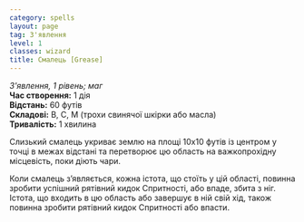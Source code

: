 ```yaml
---
category: spells
layout: page
tag: З'явлення
level: 1
classes: wizard
title: Смалець [Grease]
---
```


_З'явлення, 1 рівень; маг_    
**Час створення:** 1 дія    
**Відстань:** 60 футів    
**Складові:** В, С, М (трохи свинячої шкірки або масла)    
**Тривалість:** 1 хвилина    

Слизький смалець укриває землю на площі 10х10 футів із центром у точці в межах відстані та перетворює цю область на важкопрохідну місцевість, поки діють чари.    

Коли смалець з’являється, кожна істота, що стоїть у цій області, повинна зробити успішний рятівний кидок Спритності, або впаде, збита з ніг. Істота, що входить в цю область або завершує в ній свій хід, також повинна зробити рятівний кидок Спритності або впасти. 
